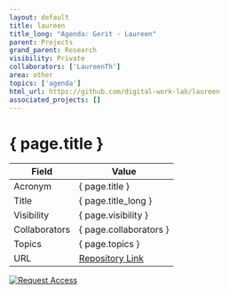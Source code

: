 ```yaml
---
layout: default
title: laureen
title_long: "Agenda: Gerit - Laureen"
parent: Projects
grand_parent: Research
visibility: Private
collaborators: ['LaureenTh']
area: other
topics: ['agenda']
html_url: https://github.com/digital-work-lab/laureen
associated_projects: []
---
```


# { page.title }

Field               | Value
------------------- | ----------------------------------
Acronym             | { page.title }
Title               | { page.title_long }
Visibility          | { page.visibility }
Collaborators       | { page.collaborators }
Topics              | { page.topics }
URL                 | [Repository Link](https://github.com/digital-work-lab/laureen)

[![Request Access](https://img.shields.io/badge/Request-Access-blue?style=for-the-badge)](https://github.com/digital-work-lab/laureen/issues/new?assignees=geritwagner&labels=access+request&template=request-repo-access.md&title=%5BAccess+Request%5D+Request+for+access+to+repository)


